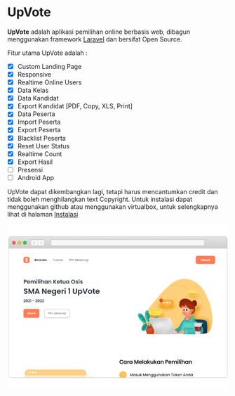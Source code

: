 # UpVote

**UpVote** adalah aplikasi pemilihan online berbasis web, dibagun menggunakan framework [Laravel](https://laravel.com/) dan bersifat Open Source.  

Fitur utama UpVote adalah : 
- [x] Custom Landing Page
- [x] Responsive
- [x] Realtime Online Users
- [x] Data Kelas
- [x] Data Kandidat
- [x] Export Kandidat [PDF, Copy, XLS, Print]
- [x] Data Peserta
- [x] Import Peserta
- [x] Export Peserta
- [x] Blacklist Peserta
- [x] Reset User Status
- [x] Realtime Count
- [x] Export Hasil
- [ ] Presensi
- [ ] Android App

UpVote dapat dikembangkan lagi, tetapi harus mencantumkan credit dan tidak boleh menghilangkan text Copyright. Untuk instalasi dapat menggunakan github atau menggunakan virtualbox, untuk selengkapnya lihat di halaman [Instalasi](/Instalasi)

![](/app.png)
